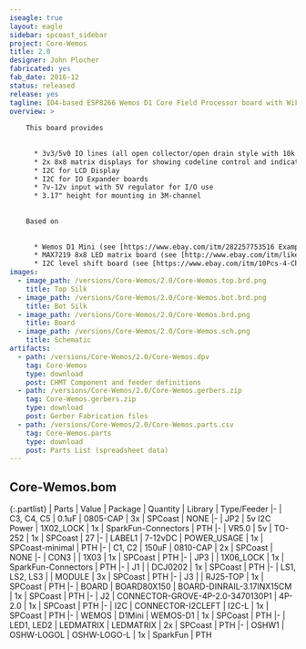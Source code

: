 ```yaml
---
iseagle: true
layout: eagle
sidebar: spcoast_sidebar
project: Core-Wemos
title: 2.0
designer: John Plocher
fabricated: yes
fab_date: 2016-12
status: released
release: yes
tagline: IO4-based ESP8266 Wemos D1 Core Field Processor board with WiFi and I2C
overview: >
    
    This board provides 
    
    
      * 3v3/5v0 IO lines (all open collector/open drain style with 10k pullups)
      * 2x 8x8 matrix displays for showing codeline control and indication packets
      * I2C for LCD Display
      * I2C for IO Expander boards
      * 7v-12v input with 5V regulator for I/O use
      * 3.17" height for mounting in 3M-channel
    
    
    Based on 
    
    
      * Wemos D1 Mini (see [https://www.ebay.com/itm/282257753516 Example EBay listing])
      * MAX7219 8x8 LED matrix board (see [http://www.ebay.com/itm/like/400973656715 Example EBay listing]) 
      * I2C level shift board (see [https://www.ebay.com/itm/10Pcs-4-Channel-IIC-I2C-Logic-Level-Converter-Bi-Directional-Module-5V-to-3-3V/331798331516 Example EBay listing])
images:
  - image_path: /versions/Core-Wemos/2.0/Core-Wemos.top.brd.png
    title: Top Silk
  - image_path: /versions/Core-Wemos/2.0/Core-Wemos.bot.brd.png
    title: Bot Silk
  - image_path: /versions/Core-Wemos/2.0/Core-Wemos.brd.png
    title: Board
  - image_path: /versions/Core-Wemos/2.0/Core-Wemos.sch.png
    title: Schematic
artifacts:
  - path: /versions/Core-Wemos/2.0/Core-Wemos.dpv
    tag: Core-Wemos
    type: download
    post: CHMT Component and feeder definitions
  - path: /versions/Core-Wemos/2.0/Core-Wemos.gerbers.zip
    tag: Core-Wemos.gerbers.zip
    type: download
    post: Gerber Fabrication files
  - path: /versions/Core-Wemos/2.0/Core-Wemos.parts.csv
    tag: Core-Wemos.parts
    type: download
    post: Parts List (spreadsheet data)
---
```


## Core-Wemos.bom

{:.partlist}
| Parts | Value | Package | Quantity | Library | Type/Feeder
|-
| C3, C4, C5 | 0.1uF | 0805-CAP | 3x | SPCoast | NONE
|-
| JP2 | 5v I2C Power | 1X02_LOCK | 1x | SparkFun-Connectors | PTH
|-
| VR5.0 | 5v | TO-252 | 1x | SPCoast | 27
|-
| LABEL1 | 7-12vDC | POWER_USAGE | 1x | SPCoast-minimal | PTH
|-
| C1, C2 | 150uF | 0810-CAP | 2x | SPCoast | NONE
|-
| CON3 |  | 1X03 | 1x | SPCoast | PTH
|-
| JP3 |  | 1X06_LOCK | 1x | SparkFun-Connectors | PTH
|-
| J1 |  | DCJ0202 | 1x | SPCoast | PTH
|-
| LS1, LS2, LS3 |  | MODULE | 3x | SPCoast | PTH
|-
| J3 |  | RJ25-TOP | 1x | SPCoast | PTH
|-
| BOARD | BOARD80X150 | BOARD-DINRAIL-3.17INX15CM | 1x | SPCoast | PTH
|-
| J2 | CONNECTOR-GROVE-4P-2.0-3470130P1 | 4P-2.0 | 1x | SPCoast | PTH
|-
| I2C | CONNECTOR-I2CLEFT | I2C-L | 1x | SPCoast | PTH
|-
| WEMOS | D1Mini | WEMOS-D1 | 1x | SPCoast | PTH
|-
| LED1, LED2 | LEDMATRIX | LEDMATRIX | 2x | SPCoast | PTH
|-
| OSHW1 | OSHW-LOGOL | OSHW-LOGO-L | 1x | SparkFun | PTH
